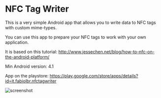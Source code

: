 # NFC Tag Writer
This is a very simple Android app that allows you to write data to NFC tags with custom mime-types.

You can use this app to prepare your NFC tags to work with your own application.

It is based on this tutorial: http://www.jessechen.net/blog/how-to-nfc-on-the-android-platform/

Min Android version: 4.1

App on the playstore: https://play.google.com/store/apps/details?id=it.fabiolbr.nfctagwriter

![screenshot](https://github.com/balloob/Android-NFC-Tag-Writer/raw/master/screenshot.png)
